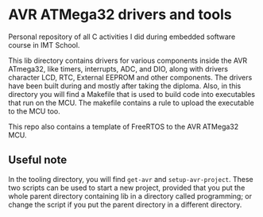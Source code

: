 # AVR ATMega32 drivers and tools
Personal repository of all C activities I did during embedded software course in IMT School.

This lib directory contains drivers for various components inside the AVR ATmega32, like timers, interrupts, ADC, and DIO, along with drivers character LCD, RTC, External EEPROM and other components. The drivers have been built during and mostly after taking the diploma. Also, in this directory you will find a Makefile that is used to build code into executables that run on the MCU. The makefile contains a rule to upload the executable to the MCU too.

This repo also contains a template of FreeRTOS to the AVR ATMega32 MCU.

## Useful note
In the tooling directory, you will find `get-avr` and `setup-avr-project`. These two scripts can be used to start a new project, provided that you put the whole parent directory containing lib in a directory called programming; or change the script if you put the parent directory in a different directory.
